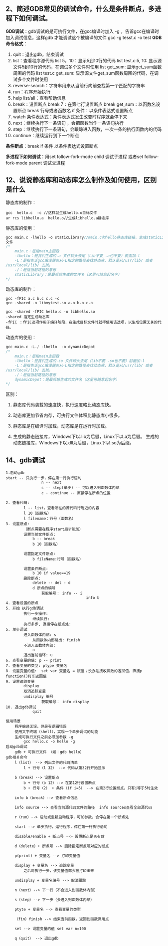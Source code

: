 

## 2、简述GDB常见的调试命令，什么是条件断点，多进程下如何调试。

**GDB调试**：gdb调试的是可执行文件，在gcc编译时加入 -g ，告诉gcc在编译时加入调试信息，这样gdb
才能调试这个被编译的文件 gcc -g tesst.c -o test
**GDB命令格式**：

1. quit：退出gdb，结束调试
2. list：查看程序源代码
list 5，10：显示5到10行的代码
list test.c:5, 10:  显示源文件5到10行的代码，在调试多个文件时使用
list get_sum:  显示get_sum函数周围的代码
list test.c get_sum: 显示源文件get_sum函数周围的代码，在调试多个文件时使用
3. reverse-search：字符串用来从当前行向前查找第一个匹配的字符串
4. run：程序开始执行
5. help list/all：查看帮助信息
6. break：设置断点
break 7：在第七行设置断点
break get_sum：以函数名设置断点
break 行号或者函数名 if 条件：以条件表达式设置断点
7. watch 条件表达式：条件表达式发生改变时程序就会停下来
8. next：继续执行下一条语句 ，会把函数当作一条语句执行
9. step：继续执行下一条语句，会跟踪进入函数，一次一条的执行函数内的代码
10. continue：继续运行到下一个断点

 

**条件断点**：break  if 条件 以条件表达式设置断点

**多进程下如何调试**：用set follow-fork-mode child 调试子进程
                                  或者set follow-fork-mode parent 调试父进程





## 12、说说静态库和动态库怎么制作及如何使用，区别是什么

静态库的制作：

```shell
gcc  hello.c  -c //这样就生成hello.o目标文件
ar rcs libhello.a  hello.o//生成libhello.a静态库
```

静态库的使用：

```cpp
gcc main.c -lhello -o staticLibrary//main.c和hello静态库链接，生成staticLibrary执行
文件
/*
    main.c：是指main主函数
    -lhello：是我们生成的.a 文件砍头去尾（lib不要 .a也不要）前面加-l
    -L：是指告诉gcc编译器先从-L指定的路径去找静态库，默认是从/usr/lib/ 或者  
/usr/local/lib/ 去找。
    ./：是指当前路径的意思
    staticLibrary：是最后想生成的文件名（这里可随意起名字）
*/
```

动态库的制作：

```shell
gcc -fPIC a.c b.c c.c -c
gcc -shared -o libmytest.so a.o b.o c.o

gcc -shared -fPIC hello.c -o libhello.so
-shared 指定生成动态库
-fPIC ：fPIC选项作用于编译阶段，在生成目标文件时就得使用该选项，以生成位置无关的代码。
```

动态库的使用：

```cpp
gcc main.c -L./ -lhello  -o dynamicDepot
/*
    main.c：是指main主函数
    -lhello：是我们生成的.so 文件砍头去尾（lib不要 .so也不要）前面加-l
    -L：是指告诉gcc编译器先从-L指定的路径去找动态库，默认是从/usr/lib/ 或者 
/usr/local/lib/ 去找。
    ./：是指当前路径的意思
    dynamicDepot：是最后想生成的文件名（这里可随意起名字）
*/
```

区别：

1. 静态库代码装载的速度快，执行速度略比动态库快。
2. 动态库更加节省内存，可执行文件体积比静态库小很多。

3. 静态库是在编译时加载，动态库是在运行时加载。
4. 生成的静态链接库，Windows下以.lib为后缀，Linux下以.a为后缀。
   生成的动态链接库，Windows下以.dll为后缀，Linux下以.so为后缀。





## 14、gdb调试

```
1.启动gdb
start -- 只执行一步，停在第一行执行语句
				n -- next
				s -- step(单步) -- 可以进入到函数体内部
				c - continue -- 直接停在断点的位置

2. 查看代码:
		l -- list，查看所在的源代码行附近的内容
		l 10（函数名）
		l filename：行号（函数名）
3. 设置断点:
		（断点需要在程序start后才能加）
		设置当前文件断点:
			b -- break
			b 10（函数名）
			
		设置指定文件断点:
			b fileName:行号（函数名）
		
		设置条件断点:
			b 10 if value==19
		删除断点:
			delete -- del - d
			d 断点的编号
				获取编号： info -- i
									info b
4. 查看设置的断点
5. 开始 执行gdb调试
		执行一步操作: 
			继续执行:
		执行多步, 直接停在断点处:
5. 单步调试
		进入函数体内部: s
			从函数体内部跳出: finish
		不进入函数体内部:
			n
		退出当前循环: u
6. 查看变量的值: p -- print
7. 查看变量的类型: ptype 变量名
8. 设置变量的值:	set var 变量名 = 赋值；没办法接收函数的返回值，直接p function()打印返回值
9. 设置追踪变量
		display
		取消追踪变量
		undisplay 编号
				获取编号： info display
10. 退出gdb调试
			quit
```



```
使用场景
	程序编译无误，但是有逻辑错误
	使用文字终端（shell），实现一个单步调试的功能
	生成可执行文件之前必须加参数 -g
		gcc hello.c -o hello -g
启动gdb调试
	gdb + 可执行文件 （如：gdb hello）
gdb相关命令
	l（list） --> 列出文件的代码清单
		l + 行号（l 32） --> 代码从第32行开始显示
		
	b（break）--> 设置断点
		b + 行号（b 12）--> 在第12行设置断点
		b + 行号（2） + 条件（if i=5） --> 在第2行设置断点，只有i等于5时生效
		
	info b（break）--> 查看断点信息
	
	info source --> 查看当前源代码文件的路径  info sources查看全部源代码
	
	r（run）--> 启动或重新启动程序，可加参数，会停在第一个断点处
	
	start --> 单步执行，运行程序，停在第一行执行语句
	
	disable/enable + 断点号 --> 设置断点是否有效
	
	d（delete）+ 断点号 --> 删除指定断点号对应的断点
	
	p(print) + 变量名 --> 打印变量值
	
	display + 变量名 --> 追踪变量
		之后每执行一步，该变量值都会被打印出来
		
	undisplay + 变量名编号 --> 取消跟踪
	
	n（next）--> 下一行（不会进入到函数体内部）
	
	s（step）--> 下一步（会进入到函数体内部）
	
	ptyte + 变量名 --> 查看变量的类型
	
	（fin）finish --> 结束当前函数，返回到函数调用点
	
	set --> 设置变量的值 set var n=100
	
	q（quit） --> 退出gdb
	
```



